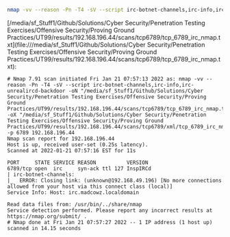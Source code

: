 ```bash
nmap -vv --reason -Pn -T4 -sV --script irc-botnet-channels,irc-info,irc-unrealircd-backdoor -oN "/media/sf_Stuff1/Github/Solutions/Cyber Security/Penetration Testing Exercises/Offensive Security/Proving Ground Practices/UT99/results/192.168.196.44/scans/tcp6789/tcp_6789_irc_nmap.txt" -oX "/media/sf_Stuff1/Github/Solutions/Cyber Security/Penetration Testing Exercises/Offensive Security/Proving Ground Practices/UT99/results/192.168.196.44/scans/tcp6789/xml/tcp_6789_irc_nmap.xml" -p 6789 192.168.196.44
```

[/media/sf_Stuff1/Github/Solutions/Cyber Security/Penetration Testing Exercises/Offensive Security/Proving Ground Practices/UT99/results/192.168.196.44/scans/tcp6789/tcp_6789_irc_nmap.txt](file:///media/sf_Stuff1/Github/Solutions/Cyber Security/Penetration Testing Exercises/Offensive Security/Proving Ground Practices/UT99/results/192.168.196.44/scans/tcp6789/tcp_6789_irc_nmap.txt):

```
# Nmap 7.91 scan initiated Fri Jan 21 07:57:13 2022 as: nmap -vv --reason -Pn -T4 -sV --script irc-botnet-channels,irc-info,irc-unrealircd-backdoor -oN "/media/sf_Stuff1/Github/Solutions/Cyber Security/Penetration Testing Exercises/Offensive Security/Proving Ground Practices/UT99/results/192.168.196.44/scans/tcp6789/tcp_6789_irc_nmap.txt" -oX "/media/sf_Stuff1/Github/Solutions/Cyber Security/Penetration Testing Exercises/Offensive Security/Proving Ground Practices/UT99/results/192.168.196.44/scans/tcp6789/xml/tcp_6789_irc_nmap.xml" -p 6789 192.168.196.44
Nmap scan report for 192.168.196.44
Host is up, received user-set (0.25s latency).
Scanned at 2022-01-21 07:57:16 EST for 11s

PORT     STATE SERVICE REASON          VERSION
6789/tcp open  irc     syn-ack ttl 127 InspIRCd
| irc-botnet-channels: 
|_  ERROR: Closing link: (unknown@192.168.49.196) [No more connections allowed from your host via this connect class (local)]
Service Info: Host: irc.madcowz.localdomain

Read data files from: /usr/bin/../share/nmap
Service detection performed. Please report any incorrect results at https://nmap.org/submit/ .
# Nmap done at Fri Jan 21 07:57:27 2022 -- 1 IP address (1 host up) scanned in 14.15 seconds

```
